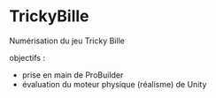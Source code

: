 # TrickyBille
Numérisation du jeu Tricky Bille

objectifs :
- prise en main de ProBuilder
- évaluation du moteur physique (réalisme) de Unity
